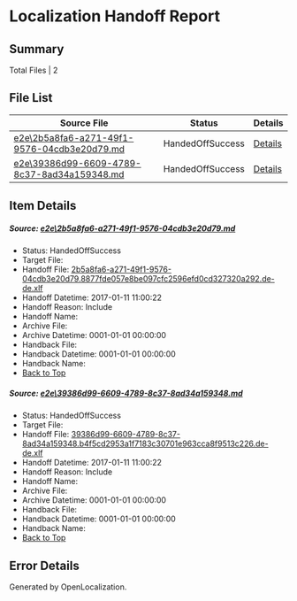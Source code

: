 # <a name='report-top'></a> Localization Handoff Report

## Summary
 Total Files | 2

## File List
 Source File | Status | Details 
 ----------- | ------ | ------- 
 [e2e\2b5a8fa6-a271-49f1-9576-04cdb3e20d79.md](https://github.com/OpenLocalizationTestOrg/ol-test0/blob/646c8d3d278bc75785e40148fb9dd2811729929e/e2e/2b5a8fa6-a271-49f1-9576-04cdb3e20d79.md) | HandedOffSuccess | [Details](#812811ba98fce0a17795a72490ffdd6c1cc3caed1)
 [e2e\39386d99-6609-4789-8c37-8ad34a159348.md](https://github.com/OpenLocalizationTestOrg/ol-test0/blob/646c8d3d278bc75785e40148fb9dd2811729929e/e2e/39386d99-6609-4789-8c37-8ad34a159348.md) | HandedOffSuccess | [Details](#9acf7e10de3d4a3d0ce12f058d90d2845c070ff12)

## Item Details
##### <a name='812811ba98fce0a17795a72490ffdd6c1cc3caed1'></a> Source: [e2e\2b5a8fa6-a271-49f1-9576-04cdb3e20d79.md](https://github.com/OpenLocalizationTestOrg/ol-test0/blob/646c8d3d278bc75785e40148fb9dd2811729929e/e2e/2b5a8fa6-a271-49f1-9576-04cdb3e20d79.md)
* Status: HandedOffSuccess
* Target File: 
* Handoff File: [2b5a8fa6-a271-49f1-9576-04cdb3e20d79.8877fde057e8be097cfc2596efd0cd327320a292.de-de.xlf](https://github.com/OpenLocalizationTestOrg/ol-test0-handoff/blob/1430f0c81274a6d0561b867c63164f6f04b8be16/ol-handoff/OpenLocalizationTestOrg/ol-test0-dede/shujia/ht/2b5a8fa6-a271-49f1-9576-04cdb3e20d79.8877fde057e8be097cfc2596efd0cd327320a292.de-de.xlf)
* Handoff Datetime: 2017-01-11 11:00:22
* Handoff Reason: Include
* Handoff Name: 
* Archive File: 
* Archive Datetime: 0001-01-01 00:00:00
* Handback File: 
* Handback Datetime: 0001-01-01 00:00:00
* Handback Name: 
* [Back to Top](#report-top)

##### <a name='9acf7e10de3d4a3d0ce12f058d90d2845c070ff12'></a> Source: [e2e\39386d99-6609-4789-8c37-8ad34a159348.md](https://github.com/OpenLocalizationTestOrg/ol-test0/blob/646c8d3d278bc75785e40148fb9dd2811729929e/e2e/39386d99-6609-4789-8c37-8ad34a159348.md)
* Status: HandedOffSuccess
* Target File: 
* Handoff File: [39386d99-6609-4789-8c37-8ad34a159348.b4f5cd2953a1f7183c30701e963cca8f9513c226.de-de.xlf](https://github.com/OpenLocalizationTestOrg/ol-test0-handoff/blob/1430f0c81274a6d0561b867c63164f6f04b8be16/ol-handoff/OpenLocalizationTestOrg/ol-test0-dede/shujia/ht/39386d99-6609-4789-8c37-8ad34a159348.b4f5cd2953a1f7183c30701e963cca8f9513c226.de-de.xlf)
* Handoff Datetime: 2017-01-11 11:00:22
* Handoff Reason: Include
* Handoff Name: 
* Archive File: 
* Archive Datetime: 0001-01-01 00:00:00
* Handback File: 
* Handback Datetime: 0001-01-01 00:00:00
* Handback Name: 
* [Back to Top](#report-top)


## Error Details

Generated by OpenLocalization.
